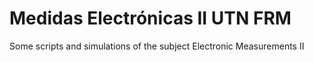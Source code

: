 # Medidas Electrónicas II UTN FRM

Some scripts and simulations of the subject Electronic Measurements II
